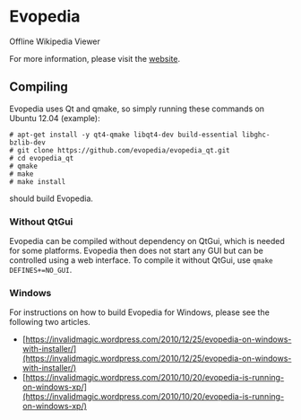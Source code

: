 # Evopedia

Offline Wikipedia Viewer

For more information, please visit the [website](http://evopedia.info).

## Compiling

Evopedia uses Qt and qmake, so simply running these commands on Ubuntu 12.04 (example):

    # apt-get install -y qt4-qmake libqt4-dev build-essential libghc-bzlib-dev
    # git clone https://github.com/evopedia/evopedia_qt.git
    # cd evopedia_qt
    # qmake
    # make
    # make install

should build Evopedia.

### Without QtGui

Evopedia can be compiled without dependency on QtGui, which is needed for some
platforms. Evopedia then does not start any GUI but can be controlled using
a web interface. To compile it without QtGui, use `qmake DEFINES+=NO_GUI`.

### Windows

For instructions on how to build Evopedia for Windows, please see the following
two articles.

 - [https://invalidmagic.wordpress.com/2010/12/25/evopedia-on-windows-with-installer/](https://invalidmagic.wordpress.com/2010/12/25/evopedia-on-windows-with-installer/)
 - [https://invalidmagic.wordpress.com/2010/10/20/evopedia-is-running-on-windows-xp/](https://invalidmagic.wordpress.com/2010/10/20/evopedia-is-running-on-windows-xp/)
